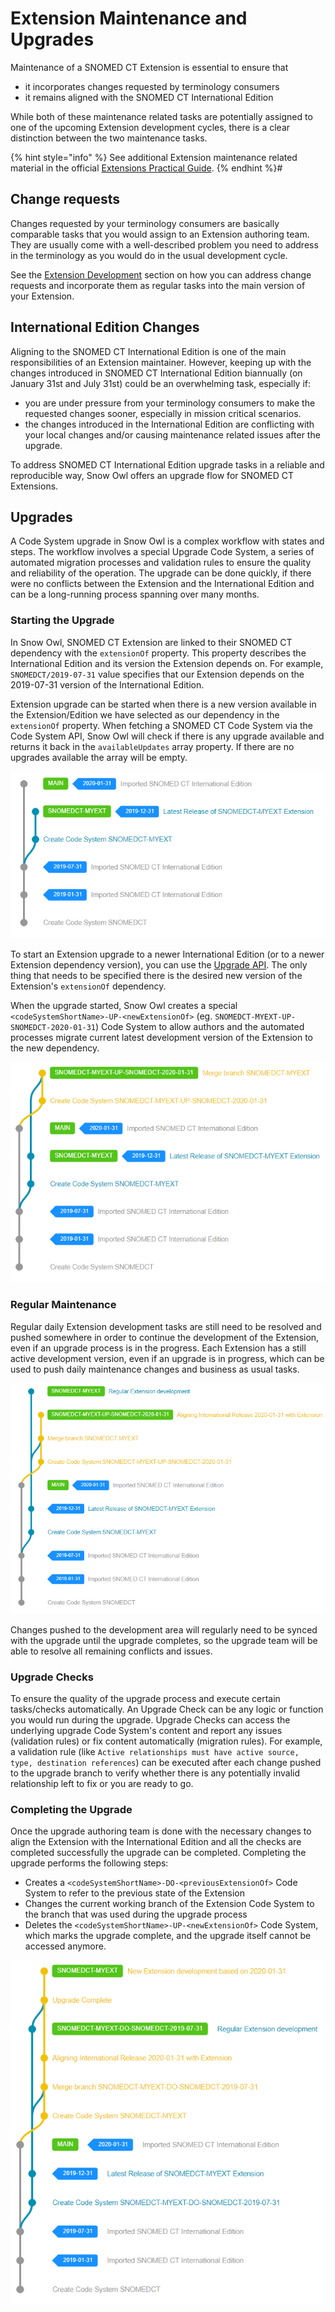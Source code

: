 # Extension Maintenance and Upgrades

Maintenance of a SNOMED CT Extension is essential to ensure that
* it incorporates changes requested by terminology consumers
* it remains aligned with the SNOMED CT International Edition

While both of these maintenance related tasks are potentially assigned to one of the upcoming Extension development cycles, there is a clear distinction between the two maintenance tasks.

{% hint style="info" %}
See additional Extension maintenance related material in the official [Extensions Practical Guide](https://confluence.ihtsdotools.org/display/DOCEXTPG/5.7+Maintenance).
{% endhint %}#

## Change requests

Changes requested by your terminology consumers are basically comparable tasks that you would assign to an Extension authoring team. They are usually come with a well-described problem you need to address in the terminology as you would do in the usual development cycle. 

See the [Extension Development](./development.md) section on how you can address change requests and incorporate them as regular tasks into the main version of your Extension.

## International Edition Changes

Aligning to the SNOMED CT International Edition is one of the main responsibilities of an Extension maintainer. However, keeping up with the changes introduced in SNOMED CT International Edition biannually (on January 31st and July 31st) could be an overwhelming task, especially if:
* you are under pressure from your terminology consumers to make the requested changes sooner, especially in mission critical scenarios.
* the changes introduced in the International Edition are conflicting with your local changes and/or causing maintenance related issues after the upgrade.

To address SNOMED CT International Edition upgrade tasks in a reliable and reproducible way, Snow Owl offers an upgrade flow for SNOMED CT Extensions.

## Upgrades

A Code System upgrade in Snow Owl is a complex workflow with states and steps. The workflow involves a special Upgrade Code System, a series of automated migration processes and validation rules to ensure the quality and reliability of the operation. The upgrade can be done quickly, if there were no conflicts between the Extension and the International Edition and can be a long-running process spanning over many months.

### Starting the Upgrade

In Snow Owl, SNOMED CT Extension are linked to their SNOMED CT dependency with the `extensionOf` property. This property describes the International Edition and its version the Extension depends on. For example, `SNOMEDCT/2019-07-31` value specifies that our Extension depends on the 2019-07-31 version of the International Edition.

Extension upgrade can be started when there is a new version available in the Extension/Edition we have selected as our dependency in the `extensionOf` property. When fetching a SNOMED CT Code System via the Code System API, Snow Owl will check if there is any upgrade available and returns it back in the `availableUpdates` array property. If there are no upgrades available the array will be empty.

![extension-upgrade-available](images/extension-upgrade-available.png "SNOMEDCT-MYEXT can be upgraded to SNOMEDCT/2020-01-31")

To start an Extension upgrade to a newer International Edition (or to a newer Extension dependency version), you can use the [Upgrade API](../api/admin/upgrade.md). The only thing that needs to be specified there is the desired new version of the Extension's `extensionOf` dependency.

When the upgrade started, Snow Owl creates a special `<codeSystemShortName>-UP-<newExtensionOf>` (eg. `SNOMEDCT-MYEXT-UP-SNOMEDCT-2020-01-31`) Code System to allow authors and the automated processes migrate current latest development version of the Extension to the new dependency.

![extension-upgrade-start](images/extension-upgrade-start.png "SNOMEDCT-MYEXT is upgrading to SNOMEDCT/2020-01-31")

### Regular Maintenance

Regular daily Extension development tasks are still need to be resolved and pushed somewhere in order to continue the development of the Extension, even if an upgrade process is in the progress. Each Extension has a still active development version, even if an upgrade is in progress, which can be used to push daily maintenance changes and business as usual tasks.

![extension-upgrade-regular-maintenance](images/extension-upgrade-regular-maintenance.png "SNOMEDCT-MYEXT is being develop and upgraded at the same time")

Changes pushed to the development area will regularly need to be synced with the upgrade until the upgrade completes, so the upgrade team will be able to resolve all remaining conflicts and issues.

### Upgrade Checks

To ensure the quality of the upgrade process and execute certain tasks/checks automatically. An Upgrade Check can be any logic or function you would run during the upgrade. Upgrade Checks can access the underlying upgrade Code System's content and report any issues (validation rules) or fix content automatically (migration rules). For example, a validation rule (like `Active relationships must have active source, type, destination references`) can be executed after each change pushed to the upgrade branch to verify whether there is any potentially invalid relationship left to fix or you are ready to go.

### Completing the Upgrade

Once the upgrade authoring team is done with the necessary changes to align the Extension with the International Edition and all the checks are completed successfully the upgrade can be completed.
Completing the upgrade performs the following steps:
* Creates a `<codeSystemShortName>-DO-<previousExtensionOf>` Code System to refer to the previous state of the Extension
* Changes the current working branch of the Extension Code System to the branch that was used during the upgrade process
* Deletes the `<codeSystemShortName>-UP-<newExtensionOf>` Code System, which marks the upgrade complete, and the upgrade itself cannot be accessed anymore.

![extension-upgrade-complete](images/extension-upgrade-complete.png "SNOMEDCT-MYEXT has been upgraded to International Edition 2020-01-31")